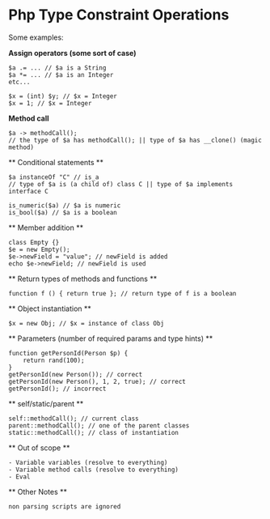 # Php Type Constraint Operations

Some examples:


**Assign operators (some sort of case)**

```
$a .= ... // $a is a String
$a *= ... // $a is an Integer
etc...

$x = (int) $y; // $x = Integer
$x = 1; // $x = Integer
```

**Method call**

```
$a -> methodCall();
// the type of $a has methodCall(); || type of $a has __clone() (magic method)

```

** Conditional statements **

```
$a instanceOf "C" // is_a
// type of $a is (a child of) class C || type of $a implements interface C

is_numeric($a) // $a is numeric
is_bool($a) // $a is a boolean
```

** Member addition **

```
class Empty {}
$e = new Empty();
$e->newField = "value"; // newField is added
echo $e->newField; // newField is used
```

** Return types of methods and functions **

```
function f () { return true }; // return type of f is a boolean
```

** Object instantiation **

```
$x = new Obj; // $x = instance of class Obj
```
** Parameters (number of required params and type hints) **

```
function getPersonId(Person $p) {
	return rand(100);
}
getPersonId(new Person()); // correct
getPersonId(new Person(), 1, 2, true); // correct
getPersonId(); // incorrect
```

** self/static/parent **

```
self::methodCall(); // current class
parent::methodCall(); // one of the parent classes
static::methodCall(); // class of instantiation
```

** Out of scope **

```
- Variable variables (resolve to everything)
- Variable method calls (resolve to everything)
- Eval
```


** Other Notes **

```
non parsing scripts are ignored
```